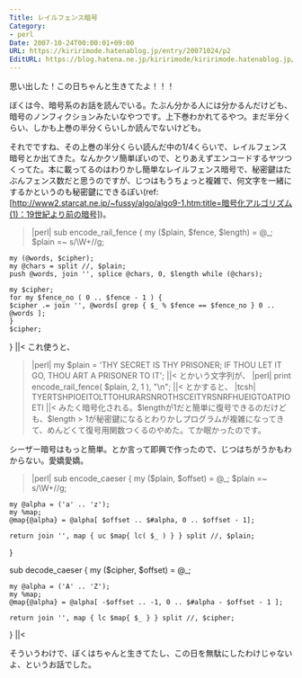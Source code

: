 ```yaml
---
Title: レイルフェンス暗号
Category:
- perl
Date: 2007-10-24T00:00:01+09:00
URL: https://kiririmode.hatenablog.jp/entry/20071024/p2
EditURL: https://blog.hatena.ne.jp/kiririmode/kiririmode.hatenablog.jp/atom/entry/8454420450078216437
---
```



思い出した！この日ちゃんと生きてたよ！！！


ぼくは今、暗号系のお話を読んでいる。たぶん分かる人には分かるんだけども、暗号のノンフィクションみたいなやつです。上下巻わかれてるやつ。まだ半分くらい、しかも上巻の半分くらいしか読んでないけども。


それでですね、その上巻の半分くらい読んだ中の1/4くらいで、レイルフェンス暗号とか出てきた。なんかクソ簡単ぽいので、とりあえずエンコードするヤツつくってた。本に載ってるのはわりかし簡単なレイルフェンス暗号で、秘密鍵はたぶんフェンス数だと思うのですが、じつはもうちょっと複雑で、何文字を一緒にするかというのも秘密鍵にできるぽい(ref:[http://www2.starcat.ne.jp/~fussy/algo/algo9-1.htm:title=暗号化アルゴリズム(1)：19世紀より前の暗号])。
>|perl|
sub encode_rail_fence {
    my ($plain, $fence, $length) = @_;
    $plain =~ s/\W+//g;

    my (@words, $cipher);
    my @chars = split //, $plain;
    push @words, join '', splice @chars, 0, $length while (@chars);

    my $cipher;
    for my $fence_no ( 0 .. $fence - 1 ) {
	$cipher .= join '', @words[ grep { $_ % $fence == $fence_no } 0 .. @words ];
    }
    $cipher;
}
||<
これ使うと、
>|perl|
my $plain = 'THY SECRET IS THY PRISONER; IF THOU LET IT GO, THOU ART A PRISONER TO IT';
||<
とかいう文字列が、
>|perl|
 print encode_rail_fence( $plain, 2, 1 ), "\n";
||<
とかすると、
>|tcsh|
TYERTSHPIOEITOLTTOHURARSNROTHSCEITYRSNRFHUEIGTOATPIOETI
||<
みたく暗号化される。$lengthが1だと簡単に復号できるのだけども、$length > 1が秘密鍵になるとわりかしプログラムが複雑になってきて、めんどくて復号用関数つくるのやめた。てか眠かったのです。


シーザー暗号はもっと簡単。とか言って即興で作ったので、じつはちがうかもわからない。愛嬌愛嬌。
>|perl|
sub encode_caeser {
    my ($plain, $offset) = @_;
    $plain =~ s/\W+//g;

    my @alpha = ('a' .. 'z');
    my %map;
    @map{@alpha} = @alpha[ $offset .. $#alpha, 0 .. $offset - 1];

    return join '', map { uc $map{ lc( $_ ) } } split //, $plain;
}

sub decode_caeser {
    my ($cipher, $offset) = @_;

    my @alpha = ('A' .. 'Z');
    my %map;
    @map{@alpha} = @alpha[ -$offset .. -1, 0 .. $#alpha - $offset - 1 ];
    
    return join '', map { lc $map{ $_ } } split //, $cipher;
}
||<


そういうわけで、ぼくはちゃんと生きてたし、この日を無駄にしたわけじゃないよ、というお話でした。
